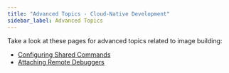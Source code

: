 ```yaml
---
title: "Advanced Topics - Cloud-Native Development"
sidebar_label: Advanced Topics
---
```


Take a look at these pages for advanced topics related to image building:
- [Configuring Shared Commands](/docs/cli/development/advanced/shared-commands)
- [Attaching Remote Debuggers](/docs/cli/development/advanced/remote-debuggers)
